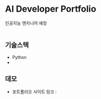 # AI Developer Portfolio

인공지능 엔지니어 예정
<br>
<br>


## 기술스택
 - Python
 - 

## 데모
 - 포트폴리오 사이트 링크 :


